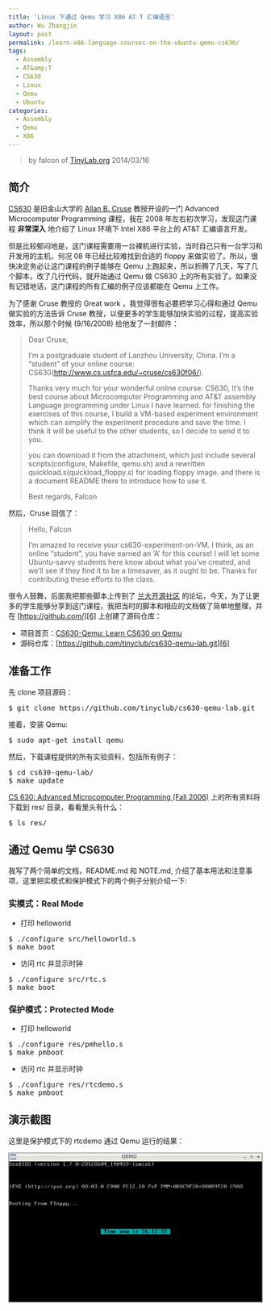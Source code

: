 ```yaml
---
title: 'Linux 下通过 Qemu 学习 X86 AT T 汇编语言'
author: Wu Zhangjin
layout: post
permalink: /learn-x86-language-courses-on-the-ubuntu-qemu-cs630/
tags:
  - Assembly
  - AT&amp;T
  - CS630
  - Linux
  - Qemu
  - Ubuntu
categories:
  - Assembly
  - Qemu
  - X86
---
```


> by falcon of [TinyLab.org][2]
> 2014/03/16


## 简介

[CS630][3] 是旧金山大学的 [Allan B. Cruse][4] 教授开设的一门 Advanced Microcomputer Programming 课程，我在 2008 年左右初次学习，发现这门课程 **非常深入** 地介绍了 Linux 环境下 Intel X86 平台上的 AT&T 汇编语言开发。

但是比较郁闷地是，这门课程需要用一台裸机进行实验，当时自己只有一台学习和开发用的主机，何况 08 年已经比较难找到合适的 floppy 来做实验了。所以，很快决定务必让这门课程的例子能够在 Qemu 上跑起来，所以折腾了几天，写了几个脚本，改了几行代码，就开始通过 Qemu 做 CS630 上的所有实验了。如果没有记错地话，这门课程的所有汇编的例子应该都能在 Qemu 上工作。

为了感谢 Cruse 教授的 Great work ，我觉得很有必要把学习心得和通过 Qemu 做实验的方法告诉 Cruse 教授，以便更多的学生能够加快实验的过程，提高实验效率，所以那个时候 (9/16/2008) 给他发了一封邮件：

> Dear Cruse,
>
> I&#8217;m a postgraduate student of Lanzhou University, China. I&#8217;m a &#8220;student&#8221; of your online course: CS630(http://www.cs.usfca.edu/~cruse/cs630f06/).
>
> Thanks very much for your wonderful online course: CS630, It&#8217;s the best course about Microcomputer Programming and AT&T assembly Language programming under Linux I have learned. for finishing the exercises of this course, I build a VM-based experiment environment which can simplify the experiment procedure and save the time. I think it will be useful to the other students, so I decide to send it to you.
>
> you can download it from the attachment, which just include several scripts(configure, Makefile, qemu.sh) and a rewritten quickload.s(quickload_floppy.s) for loading floppy image. and there is a document README there to introduce how to use it.
>
> Best regards, Falcon

然后，Cruse 回信了：

> Hello, Falcon
>
> I&#8217;m amazed to receive your cs630-experiment-on-VM. I think, as an online &#8220;student&#8221;, you have earned an &#8216;A&#8217; for this course! I will let some Ubuntu-savvy students here know about what you&#8217;ve created, and we&#8217;ll see if they find it to be a timesaver, as it ought to be. Thanks for contributing these efforts to the class.

很令人鼓舞，后面我把那些脚本上传到了 [兰大开源社区][5] 的论坛，今天，为了让更多的学生能够分享到这门课程，我把当时的脚本和相应的文档做了简单地整理，并在 [https://github.com/][6] 上创建了源码仓库：

  * 项目首页：[CS630-Qemu: Learn CS630 on Qemu][7]
  * 源码仓库：[https://github.com/tinyclub/cs630-qemu-lab.git][6]

## 准备工作

先 clone 项目源码：

<pre>$ git clone https://github.com/tinyclub/cs630-qemu-lab.git
</pre>

接着，安装 Qemu:

<pre>$ sudo apt-get install qemu
</pre>

然后，下载课程提供的所有实验资料，包括所有例子：

<pre>$ cd cs630-qemu-lab/
$ make update
</pre>

[CS 630: Advanced Microcomputer Programming (Fall 2006)][3] 上的所有资料将下载到 res/ 目录，看看里头有什么：

<pre>$ ls res/
</pre>

## 通过 Qemu 学 CS630

我写了两个简单的文档，README.md 和 NOTE.md, 介绍了基本用法和注意事项，这里把实模式和保护模式下的两个例子分别介绍一下:

### 实模式：Real Mode

  * 打印 helloworld

<pre>$ ./configure src/helloworld.s
$ make boot
</pre>

  * 访问 rtc 并显示时钟

<pre>$ ./configure src/rtc.s
$ make boot
</pre>

### 保护模式：Protected Mode

  * 打印 helloworld

<pre>$ ./configure res/pmhello.s
$ make pmboot
</pre>

  * 访问 rtc 并显示时钟

<pre>$ ./configure res/rtcdemo.s
$ make pmboot
</pre>

## 演示截图

这里是保护模式下的 rtcdemo 通过 Qemu 运行的结果：

![image][8]

 [2]: http://tinylab.org
 [3]: http://www.cs.usfca.edu/~cruse/cs630f06/
 [4]: http://www.cs.usfca.edu/~cruse/
 [5]: http://oss.lzu.edu.cn
 [6]: https://github.com/tinyclub/cs630-qemu-lab/
 [7]: /cs630-qemu-lab/
 [8]: /wp-content/uploads/2014/03/cs630-qemu-pmrtc.png
